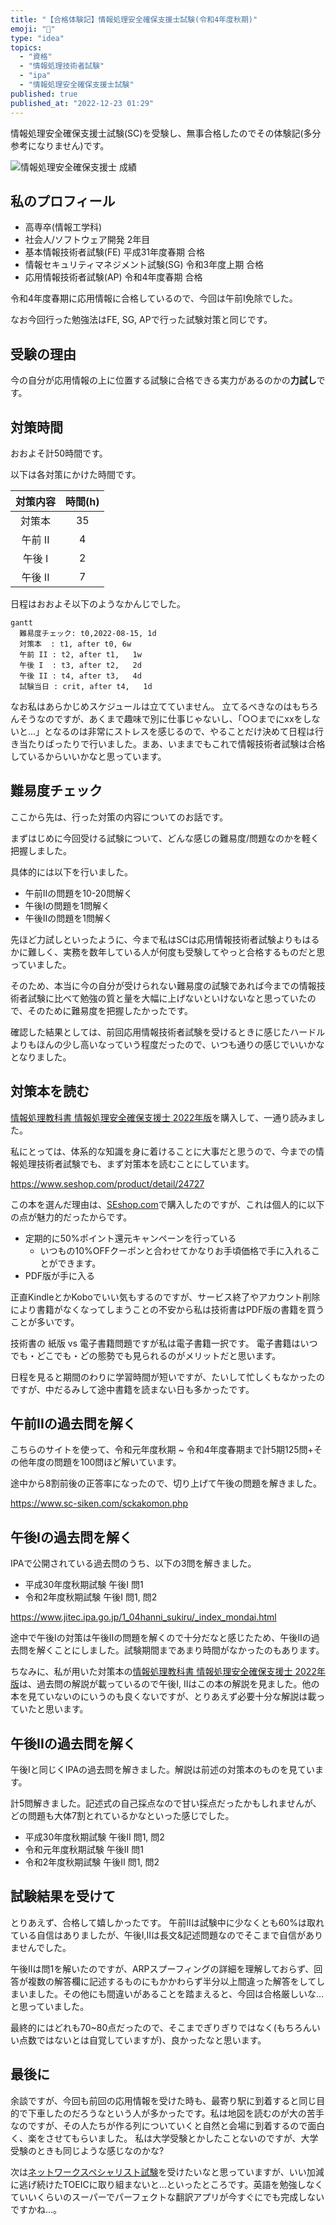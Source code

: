 ```yaml
---
title: "【合格体験記】情報処理安全確保支援士試験(令和4年度秋期)"
emoji: "📝"
type: "idea"
topics:
  - "資格"
  - "情報処理技術者試験"
  - "ipa"
  - "情報処理安全確保支援士試験"
published: true
published_at: "2022-12-23 01:29"
---
```


情報処理安全確保支援士試験(SC)を受験し、無事合格したのでその体験記(多分参考になりません)です。

![情報処理安全確保支援士 成績](https://storage.googleapis.com/zenn-user-upload/1431e586139d-20221222.png)

## 私のプロフィール

- 高専卒(情報工学科)
- 社会人/ソフトウェア開発 2年目
- 基本情報技術者試験(FE) 平成31年度春期 合格
- 情報セキュリティマネジメント試験(SG) 令和3年度上期 合格
- 応用情報技術者試験(AP) 令和4年度春期 合格

令和4年度春期に応用情報に合格しているので、今回は午前I免除でした。

なお今回行った勉強法はFE, SG, APで行った試験対策と同じです。

## 受験の理由

今の自分が応用情報の上に位置する試験に合格できる実力があるのかの**力試し**です。

## 対策時間

おおよそ計50時間です。

以下は各対策にかけた時間です。

| 対策内容 | 時間(h) |
| :------: | :-----: |
|  対策本  |   35    |
| 午前 II  |    4    |
|  午後 I  |    2    |
| 午後 II  |    7    |

日程はおおよそ以下のようなかんじでした。

```mermaid
gantt
  難易度チェック: t0,2022-08-15, 1d
  対策本  : t1, after t0, 6w
  午前 II : t2, after t1,   1w
  午後 I  : t3, after t2,   2d
  午後 II : t4, after t3,   4d
  試験当日 : crit, after t4,   1d
```

なお私はあらかじめスケジュールは立てていません。
立てるべきなのはもちろんそうなのですが、あくまで趣味で別に仕事じゃないし、「○○までにxxをしないと…」となるのは非常にストレスを感じるので、やることだけ決めて日程は行き当たりばったりで行いました。まあ、いままでもこれで情報技術者試験は合格しているからいいかなと思っています。

## 難易度チェック

ここから先は、行った対策の内容についてのお話です。

まずはじめに今回受ける試験について、どんな感じの難易度/問題なのかを軽く把握しました。

具体的には以下を行いました。

- 午前IIの問題を10-20問解く
- 午後Iの問題を1問解く
- 午後IIの問題を1問解く

先ほど力試しといったように、今まで私はSCは応用情報技術者試験よりもはるかに難しく、実務を数年している人が何度も受験してやっと合格するものだと思っていました。

そのため、本当に今の自分が受けられない難易度の試験であれば今までの情報技術者試験に比べて勉強の質と量を大幅に上げないといけないなと思っていたので、そのために難易度を把握したかったです。

確認した結果としては、前回応用情報技術者試験を受けるときに感じたハードルよりもほんの少し高いなっていう程度だったので、いつも通りの感じでいいかなとなりました。

## 対策本を読む

[情報処理教科書 情報処理安全確保支援士 2022年版](https://www.seshop.com/product/detail/24727)を購入して、一通り読みました。

私にとっては、体系的な知識を身に着けることに大事だと思うので、今までの情報処理技術者試験でも、まず対策本を読むことにしています。

<https://www.seshop.com/product/detail/24727>

この本を選んだ理由は、[SEshop.com](www.seshop.com)で購入したのですが、これは個人的に以下の点が魅力的だったからです。

- 定期的に50%ポイント還元キャンペーンを行っている
  - いつもの10%OFFクーポンと合わせてかなりお手頃価格で手に入れることができます。
- PDF版が手に入る

正直KindleとかKoboでいい気もするのですが、サービス終了やアカウント削除により書籍がなくなってしまうことの不安から私は技術書はPDF版の書籍を買うことが多いです。

技術書の 紙版 vs 電子書籍問題ですが私は電子書籍一択です。
電子書籍はいつでも・どこでも・どの態勢でも見られるのがメリットだと思います。

日程を見ると期間のわりに学習時間が短いですが、たいして忙しくもなかったのですが、中だるみして途中書籍を読まない日も多かったです。

## 午前IIの過去問を解く

こちらのサイトを使って、令和元年度秋期 ~ 令和4年度春期まで計5期125問+その他年度の問題を100問ほど解いています。

途中から8割前後の正答率になったので、切り上げて午後の問題を解きました。

<https://www.sc-siken.com/sckakomon.php>

## 午後Iの過去問を解く

IPAで公開されている過去問のうち、以下の3問を解きました。

- 平成30年度秋期試験 午後I 問1
- 令和2年度秋期試験 午後I 問1, 問2

<https://www.jitec.ipa.go.jp/1_04hanni_sukiru/_index_mondai.html>

途中で午後Iの対策は午後IIの問題を解くので十分だなと感じたため、午後IIの過去問を解くことにしました。試験期間まであまり時間がなかったのもあります。

ちなみに、私が用いた対策本の[情報処理教科書 情報処理安全確保支援士 2022年版](https://www.seshop.com/product/detail/24727)は、過去問の解説が載っているので午後I, IIはこの本の解説を見ました。他の本を見ていないのにいうのも良くないですが、とりあえず必要十分な解説は載っていたと思います。

## 午後IIの過去問を解く

午後Iと同じくIPAの過去問を解きました。解説は前述の対策本のものを見ています。

計5問解きました。記述式の自己採点なので甘い採点だったかもしれませんが、どの問題も大体7割とれているかなといった感じでした。

- 平成30年度秋期試験 午後II 問1, 問2
- 令和元年度秋期試験 午後II 問1
- 令和2年度秋期試験 午後II 問1, 問2

## 試験結果を受けて

とりあえず、合格して嬉しかったです。
午前IIは試験中に少なくとも60%は取れている自信はありましたが、午後I,IIは長文&記述問題なのでそこまで自信がありませんでした。

午後IIは問1を解いたのですが、ARPスプーフィングの詳細を理解しておらず、回答が複数の解答欄に記述するものにもかかわらず半分以上間違った解答をしてしまいました。その他にも間違いがあることを踏まえると、今回は合格厳しいな…と思っていました。

最終的にはどれも70~80点だったので、そこまでぎりぎりではなく(もちろんいい点数ではないとは自覚していますが)、良かったなと思います。

## 最後に

余談ですが、今回も前回の応用情報を受けた時も、最寄り駅に到着すると同じ目的で下車したのだろうなという人が多かったです。私は地図を読むのが大の苦手なのですが、その人たちが作る列についていくと自然と会場に到着するので面白く、楽をさせてもらいました。
私は大学受験とかしたことないのですが、大学受験のときも同じような感じなのかな?

次は[ネットワークスペシャリスト試験](https://www.jitec.ipa.go.jp/1_11seido/nw.html)を受けたいなと思っていますが、いい加減に逃げ続けたTOEICに取り組まないと…といったところです。英語を勉強しなくていいくらいのスーパーでパーフェクトな翻訳アプリが今すぐにでも完成しないですかね…。
